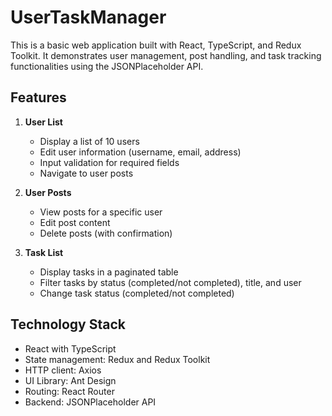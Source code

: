 # UserTaskManager

This is a basic web application built with React, TypeScript, and Redux Toolkit. It demonstrates user management, post handling, and task tracking functionalities using the JSONPlaceholder API.

## Features

1. **User List**
   - Display a list of 10 users
   - Edit user information (username, email, address)
   - Input validation for required fields
   - Navigate to user posts

2. **User Posts**
   - View posts for a specific user
   - Edit post content
   - Delete posts (with confirmation)

3. **Task List**
   - Display tasks in a paginated table
   - Filter tasks by status (completed/not completed), title, and user
   - Change task status (completed/not completed)

## Technology Stack

- React with TypeScript
- State management: Redux and Redux Toolkit
- HTTP client: Axios
- UI Library: Ant Design
- Routing: React Router
- Backend: JSONPlaceholder API
